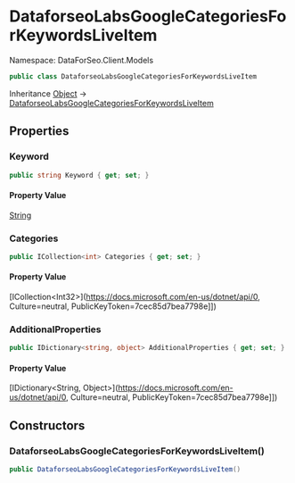 # DataforseoLabsGoogleCategoriesForKeywordsLiveItem

Namespace: DataForSeo.Client.Models

```csharp
public class DataforseoLabsGoogleCategoriesForKeywordsLiveItem
```

Inheritance [Object](https://docs.microsoft.com/en-us/dotnet/api/Object) → [DataforseoLabsGoogleCategoriesForKeywordsLiveItem](./DataforseoLabsGoogleCategoriesForKeywordsLiveItem.md)

## Properties

### **Keyword**

```csharp
public string Keyword { get; set; }
```

#### Property Value

[String](https://docs.microsoft.com/en-us/dotnet/api/String)<br>

### **Categories**

```csharp
public ICollection<int> Categories { get; set; }
```

#### Property Value

[ICollection&lt;Int32&gt;](https://docs.microsoft.com/en-us/dotnet/api/0, Culture=neutral, PublicKeyToken=7cec85d7bea7798e]])<br>

### **AdditionalProperties**

```csharp
public IDictionary<string, object> AdditionalProperties { get; set; }
```

#### Property Value

[IDictionary&lt;String, Object&gt;](https://docs.microsoft.com/en-us/dotnet/api/0, Culture=neutral, PublicKeyToken=7cec85d7bea7798e]])<br>

## Constructors

### **DataforseoLabsGoogleCategoriesForKeywordsLiveItem()**

```csharp
public DataforseoLabsGoogleCategoriesForKeywordsLiveItem()
```
